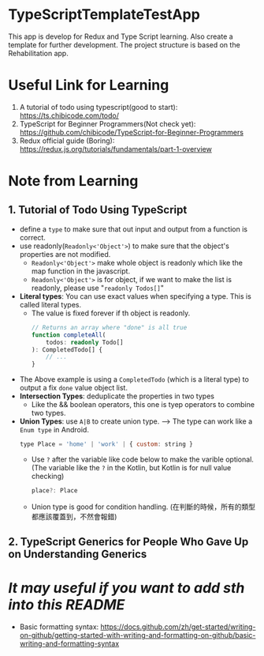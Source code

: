 # TypeScriptTemplateTestApp
This app is develop for Redux and Type Script learning. Also create a template for further development. The project structure is based on the Rehabilitation app.

# Useful Link for Learning
  1. A tutorial of todo using typescript(good to start): https://ts.chibicode.com/todo/
  2. TypeScript for Beginner Programmers(Not check yet): https://github.com/chibicode/TypeScript-for-Beginner-Programmers
  3. Redux official guide (Boring): https://redux.js.org/tutorials/fundamentals/part-1-overview

# Note from Learning

## 1. Tutorial of Todo Using TypeScript
  - define a `type` to make sure that out input and output from a function is correct.
  - use readonly(`Readonly<'Object'>`) to make sure that the object's properties are not modified.
    - `Readonly<'Object'>` make whole object is readonly which like the map function in the javascript.
    - `Readonly<'Object'>` is for object, if we want to make the list is readonly, please use "`readonly Todos[]`"
  - **Literal types**: You can use exact values when specifying a type. This is called literal types.
    - The value is fixed forever if th object is readonly.
        ```typescript
        // Returns an array where "done" is all true
        function completeAll(
            todos: readonly Todo[]
        ): CompletedTodo[] {
            // ...
        }
        ```
  - The Above example is using a `CompletedTodo` (which is a literal type) to output a fix `done` value object list.
  - **Intersection Types**: deduplicate the properties in two types
    - Like the && boolean operators, this one is tyep operators to combine two types.
  - **Union Types**: use `A|B` to create union type. --> The type can work like a `Enum type` in Android.
      ``` javascript
      type Place = 'home' | 'work' | { custom: string }
      ```
    - Use `?` after the variable like code below to make the varible optional. (The variable like the `?` in the Kotlin, but Kotlin is for null value checking)
      ``` javascript
      place?: Place
      ```
    - Union type is good for condition handling. (在判斷的時候，所有的類型都應該覆蓋到，不然會報錯)

## 2. TypeScript Generics for People Who Gave Up on Understanding Generics



# *It may useful if you want to add sth into this README*
  - Basic formatting syntax: https://docs.github.com/zh/get-started/writing-on-github/getting-started-with-writing-and-formatting-on-github/basic-writing-and-formatting-syntax